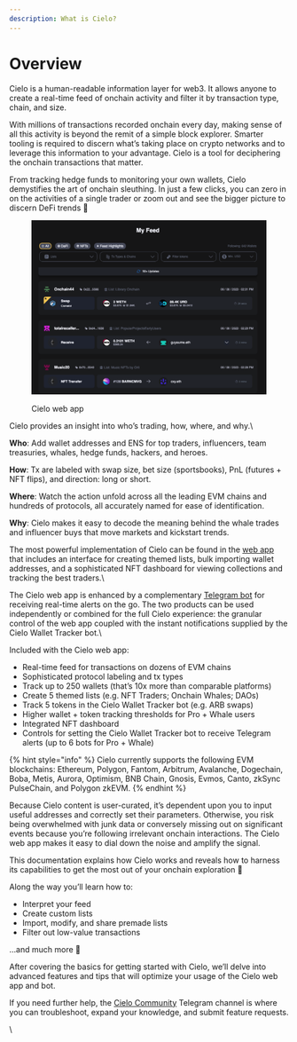 ```yaml
---
description: What is Cielo?
---
```


# Overview

Cielo is a human-readable information layer for web3. It allows anyone to create a real-time feed of onchain activity and filter it by transaction type, chain, and size.

With millions of transactions recorded onchain every day, making sense of all this activity is beyond the remit of a simple block explorer. Smarter tooling is required to discern what’s taking place on crypto networks and to leverage this information to your advantage. Cielo is a tool for deciphering the onchain transactions that matter.

From tracking hedge funds to monitoring your own wallets, Cielo demystifies the art of onchain sleuthing. In just a few clicks, you can zero in on the activities of a single trader or zoom out and see the bigger picture to discern DeFi trends 🔎

<figure><img src=".gitbook/assets/Screenshot 2023-06-08 at 15.58.41.png" alt=""><figcaption><p>Cielo web app</p></figcaption></figure>

Cielo provides an insight into who’s trading, how, where, and why.\


**Who**: Add wallet addresses and ENS for top traders, influencers, team treasuries, whales, hedge funds, hackers, and heroes.

**How**: Tx are labeled with swap size, bet size (sportsbooks), PnL (futures + NFT flips), and direction: long or short.

**Where**: Watch the action unfold across all the leading EVM chains and hundreds of protocols, all accurately named for ease of identification.

**Why**: Cielo makes it easy to decode the meaning behind the whale trades and influencer buys that move markets and kickstart trends.



The most powerful implementation of Cielo can be found in the [web app](https://app.cielo.finance) that includes an interface for creating themed lists, bulk importing wallet addresses, and a sophisticated NFT dashboard for viewing collections and tracking the best traders.\


The Cielo web app is enhanced by a complementary [Telegram bot](https://t.me/EVMTrackerbot) for receiving real-time alerts on the go. The two products can be used independently or combined for the full Cielo experience: the granular control of the web app coupled with the instant notifications supplied by the Cielo Wallet Tracker bot.\


Included with the Cielo web app:

* Real-time feed for transactions on dozens of EVM chains
* Sophisticated protocol labeling and tx types
* Track up to 250 wallets (that’s 10x more than comparable platforms)
* Create 5 themed lists (e.g. NFT Traders; Onchain Whales; DAOs)
* Track 5 tokens in the Cielo Wallet Tracker bot (e.g. ARB swaps)
* Higher wallet + token tracking thresholds for Pro + Whale users
* Integrated NFT dashboard
* Controls for setting the Cielo Wallet Tracker bot to receive Telegram alerts (up to 6 bots for Pro + Whale)

{% hint style="info" %}
Cielo currently supports the following EVM blockchains: Ethereum, Polygon, Fantom, Arbitrum, Avalanche, Dogechain, Boba, Metis, Aurora, Optimism, BNB Chain, Gnosis, Evmos, Canto, zkSync PulseChain, and Polygon zkEVM.
{% endhint %}

Because Cielo content is user-curated, it’s dependent upon you to input useful addresses and correctly set their parameters. Otherwise, you risk being overwhelmed with junk data or conversely missing out on significant events because you’re following irrelevant onchain interactions. The Cielo web app makes it easy to dial down the noise and amplify the signal.

This documentation explains how Cielo works and reveals how to harness its capabilities to get the most out of your onchain exploration 🧠

Along the way you’ll learn how to:

* Interpret your feed
* Create custom lists
* Import, modify, and share premade lists
* Filter out low-value transactions

…and much more 👏



After covering the basics for getting started with Cielo, we’ll delve into advanced features and tips that will optimize your usage of the Cielo web app and bot.

If you need further help, the [Cielo Community](https://t.me/cielocommunity) Telegram channel is where you can troubleshoot, expand your knowledge, and submit feature requests.

\
